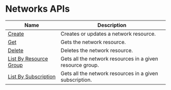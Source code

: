 # Networks APIs

| Name | Description |
| --- | --- |
| [Create](mesh-api-network_create.md) | Creates or updates a network resource.<br/> |
| [Get](mesh-api-network_get.md) | Gets the network resource.<br/> |
| [Delete](mesh-api-network_delete.md) | Deletes the network resource.<br/> |
| [List By Resource Group](mesh-api-network_listbyresourcegroup.md) | Gets all the network resources in a given resource group.<br/> |
| [List By Subscription](mesh-api-network_listbysubscription.md) | Gets all the network resources in a given subscription.<br/> |

